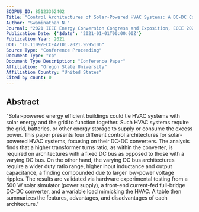 ```yaml
---
SCOPUS_ID: 85123362402
Title: "Control Architectures of Solar-Powered HVAC Systems: A DC-DC Converter's Perspective"
Author: "Swaminathan N."
Journal: "2021 IEEE Energy Conversion Congress and Exposition, ECCE 2021 - Proceedings"
Publication Date: {'$date': '2021-01-01T00:00:00Z'}
Publication Year: 2021
DOI: "10.1109/ECCE47101.2021.9595106"
Source Type: "Conference Proceeding"
Document Type: "cp"
Document Type Description: "Conference Paper"
Affiliation: "Oregon State University"
Affiliation Country: "United States"
Cited by count: 0
---
```


## Abstract
"Solar-powered energy efficient buildings could tie HVAC systems with solar energy and the grid to function together. Such HVAC systems require the grid, batteries, or other energy storage to supply or consume the excess power. This paper presents four different control architectures for solar-powered HVAC systems, focusing on their DC-DC converters. The analysis finds that a higher transformer turns ratio, as within the converter, is required on architectures with a fixed DC bus as opposed to those with a varying DC bus. On the other hand, the varying DC bus architectures require a wider duty ratio range, higher input inductance and output capacitance, a finding compounded due to larger low-power voltage ripples. The results are validated via hardware experimental testing from a 500 W solar simulator (power supply), a front-end current-fed full-bridge DC-DC converter, and a variable load mimicking the HVAC. A table then summarizes the features, advantages, and disadvantages of each architecture."

